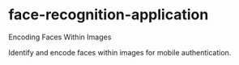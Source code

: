 # face-recognition-application
Encoding Faces Within Images 

Identify and encode faces within images for mobile authentication.
